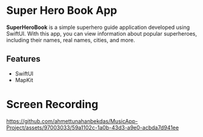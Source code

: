 
# Super Hero Book App

**SuperHeroBook** is a simple superhero guide application developed using SwiftUI. With this app, you can view information about popular superheroes, including their names, real names, cities, and more.
  
## Features

- SwiftUI
- MapKit

# Screen Recording
https://github.com/ahmettunahanbekdas/MusicApp-Project/assets/97003033/59a1102c-1a0b-43d3-a9e0-acbda7d941ee
